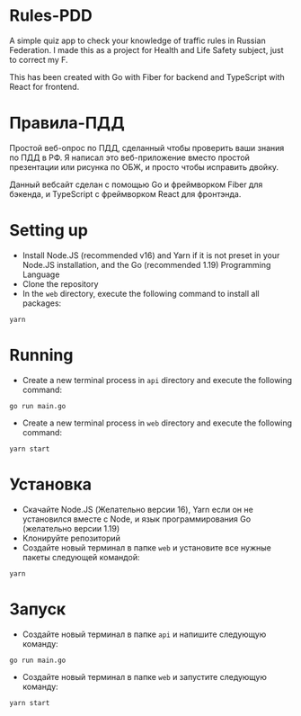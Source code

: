 # Rules-PDD
A simple quiz app to check your knowledge of traffic rules in Russian Federation.
I made this as a project for Health and Life Safety subject, just to correct my F.

This has been created with Go with Fiber for backend and TypeScript with React for frontend.

# Правила-ПДД
Простой веб-опрос по ПДД, сделанный чтобы проверить ваши знания по ПДД в РФ.
Я написал это веб-приложение вместо простой презентации или рисунка по ОБЖ, и просто чтобы исправить двойку.

Данный вебсайт сделан с помощью Go и фреймворком Fiber для бэкенда, и TypeScript с фреймворком React для фронтэнда.



# Setting up
* Install Node.JS (recommended v16) and Yarn if it is not preset in your Node.JS installation, and the Go (recommended 1.19) Programming Language
* Clone the repository
* In the `web` directory, execute the following command to install all packages:
```
yarn
```

# Running
* Create a new terminal process in `api` directory and execute the following command:
```
go run main.go
```
* Create a new terminal process in `web` directory and execute the following command:
```
yarn start
```

# Установка
* Скачайте Node.JS (Желательно версии 16), Yarn если он не установился вместе с Node, и язык программирования Go (желательно версии 1.19)
* Клонируйте репозиторий
* Создайте новый терминал в папке `web` и установите все нужные пакеты следующей командой:
```
yarn
```

# Запуск
* Создайте новый терминал в папке `api` и напишите следующую команду:
```
go run main.go
```
* Создайте новый терминал в папке `web` и запустите следующую команду:
```
yarn start
```
